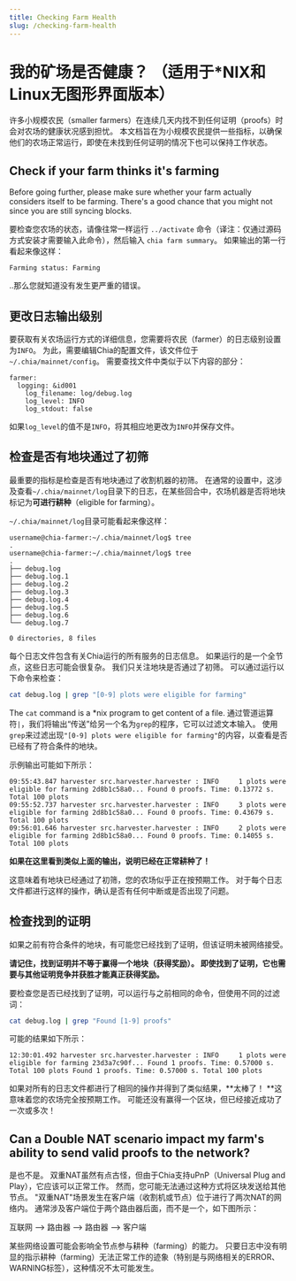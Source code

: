 ```yaml
---
title: Checking Farm Health
slug: /checking-farm-health
---
```


# 我的矿场是否健康？ （适用于\*NIX和Linux无图形界面版本）

许多小规模农民（smaller farmers）在连续几天内找不到任何证明（proofs）时会对农场的健康状况感到担忧。 本文档旨在为小规模农民提供一些指标，以确保他们的农场正常运行，即使在未找到任何证明的情况下也可以保持工作状态。

## Check if your farm thinks it's farming

Before going further, please make sure whether your farm actually considers itself to be farming. There's a good chance that you might not since you are still syncing blocks.

要检查您农场的状态，请像往常一样运行 `../activate` 命令（译注：仅通过源码方式安装才需要输入此命令），然后输入 `chia farm summary`。 如果输出的第一行看起来像这样：

```
Farming status: Farming
```

..那么您就知道没有发生更严重的错误。

## 更改日志输出级别

要获取有关农场运行方式的详细信息，您需要将农民（farmer）的日志级别设置为`INFO`。 为此，需要编辑Chia的配置文件，该文件位于`~/.chia/mainnet/config`。 需要查找文件中类似于以下内容的部分：

```
farmer:
  logging: &id001
    log_filename: log/debug.log
    log_level: INFO
    log_stdout: false
```

如果`log_level`的值不是`INFO`，将其相应地更改为`INFO`并保存文件。

## 检查是否有地块通过了初筛

最重要的指标是检查是否有地块通过了收割机器的初筛。 在通常的设置中，这涉及查看`~/.chia/mainnet/log`目录下的日志，在某些回合中，农场机器是否将地块标记为**可进行耕种**（eligible for farming）。

`~/.chia/mainnet/log`目录可能看起来像这样：

```
username@chia-farmer:~/.chia/mainnet/log$ tree
.
username@chia-farmer:~/.chia/mainnet/log$ tree
.
├── debug.log
├── debug.log.1
├── debug.log.2
├── debug.log.3
├── debug.log.4
├── debug.log.5
├── debug.log.6
└── debug.log.7

0 directories, 8 files
```

每个日志文件包含有关Chia运行的所有服务的日志信息。 如果运行的是一个全节点，这些日志可能会很复杂。 我们只关注地块是否通过了初筛。 可以通过运行以下命令来检查：

```bash
cat debug.log | grep "[0-9] plots were eligible for farming"
```

The `cat` command is a \*nix program to get content of a file. 通过管道运算符`|`，我们将输出“传送”给另一个名为`grep`的程序，它可以过滤文本输入。 使用`grep`来过滤出现`"[0-9] plots were eligible for farming"`的内容，以查看是否已经有了符合条件的地块。

示例输出可能如下所示：

```
09:55:43.847 harvester src.harvester.harvester : INFO     1 plots were eligible for farming 2d8b1c58a0... Found 0 proofs. Time: 0.13772 s. Total 100 plots
09:55:52.737 harvester src.harvester.harvester : INFO     3 plots were eligible for farming 2d8b1c58a0... Found 0 proofs. Time: 0.43679 s. Total 100 plots
09:56:01.646 harvester src.harvester.harvester : INFO     2 plots were eligible for farming 2d8b1c58a0... Found 0 proofs. Time: 0.14055 s. Total 100 plots
```

**如果在这里看到类似上面的输出，说明已经在正常耕种了！**

这意味着有地块已经通过了初筛，您的农场似乎正在按预期工作。 对于每个日志文件都进行这样的操作，确认是否有任何中断或是否出现了问题。

## 检查找到的证明

如果之前有符合条件的地块，有可能您已经找到了证明，但该证明未被网络接受。

**请记住，找到证明并不等于赢得一个地块（获得奖励）。 即使找到了证明，它也需要与其他证明竞争并获胜才能真正获得奖励。**

要检查您是否已经找到了证明，可以运行与之前相同的命令，但使用不同的过滤词：

```bash
cat debug.log | grep "Found [1-9] proofs"
```

可能的结果如下所示：

```
12:30:01.492 harvester src.harvester.harvester : INFO     1 plots were eligible for farming 23d3a7c90f... Found 1 proofs. Time: 0.57000 s. Total 100 plots Found 1 proofs. Time: 0.57000 s. Total 100 plots
```

如果对所有的日志文件都进行了相同的操作并得到了类似结果，**太棒了！ **这意味着您的农场完全按预期工作。 可能还没有赢得一个区块，但已经接近成功了一次或多次！

## Can a Double NAT scenario impact my farm's ability to send valid proofs to the network?

是也不是。 双重NAT虽然有点古怪，但由于Chia支持uPnP（Universal Plug and Play），它应该可以正常工作。 然而，您可能无法通过这种方式将区块发送给其他节点。 "双重NAT"场景发生在客户端（收割机或节点）位于进行了两次NAT的网络内。 通常涉及客户端位于两个路由器后面，而不是一个，如下图所示：

互联网 --> 路由器 --> 路由器 --> 客户端

某些网络设置可能会影响全节点参与耕种（farming）的能力。 只要日志中没有明显的指示耕种（farming）无法正常工作的迹象（特别是与网络相关的ERROR、WARNING标签），这种情况不太可能发生。
